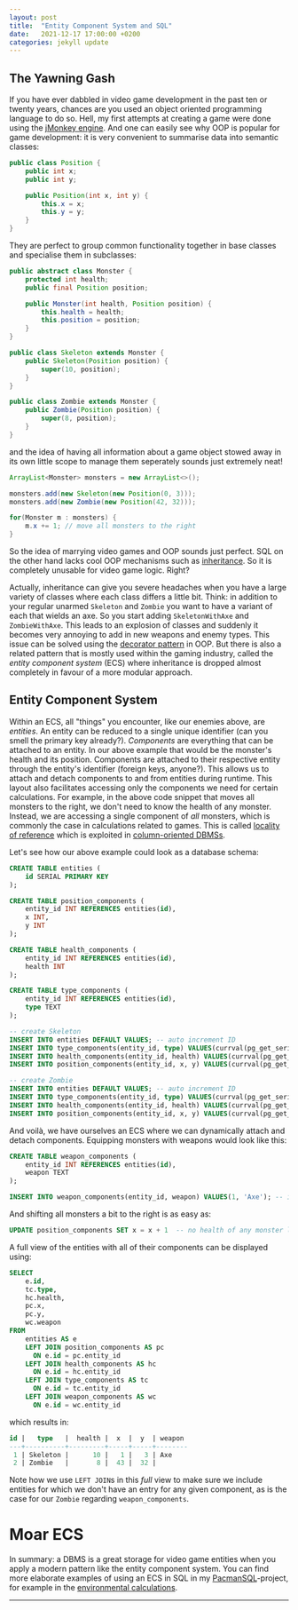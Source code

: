 ```yaml
---
layout: post
title:  "Entity Component System and SQL"
date:   2021-12-17 17:00:00 +0200
categories: jekyll update
---
```


## The Yawning Gash
If you have ever dabbled in video game development in the past ten or twenty years, chances are you used an object oriented programming language to do so. Hell, my first attempts at creating a game were done using the [jMonkey engine](jmonkey). And one can easily see why OOP is popular for game development: it is very convenient to summarise data into semantic classes:

```java
public class Position {
    public int x;
    public int y;

    public Position(int x, int y) {
        this.x = x;
        this.y = y;
    }
}
```

They are perfect to group common functionality together in base classes and specialise them in subclasses:


```java
public abstract class Monster {
    protected int health;
    public final Position position;

    public Monster(int health, Position position) {
        this.health = health;
        this.position = position;
    }
}

public class Skeleton extends Monster {
    public Skeleton(Position position) {
        super(10, position);
    }
}

public class Zombie extends Monster {
    public Zombie(Position position) {
        super(8, position);
    }
}

``` 

and the idea of having all information about a game object stowed away in its own little scope to manage them seperately sounds just extremely neat!

```java
ArrayList<Monster> monsters = new ArrayList<>();

monsters.add(new Skeleton(new Position(0, 3)));
monsters.add(new Zombie(new Position(42, 32)));

for(Monster m : monsters) {
    m.x += 1; // move all monsters to the right
}

```

So the idea of marrying video games and OOP sounds just perfect. SQL on the other hand lacks cool OOP mechanisms such as [inheritance](impedance). So it is completely unusable for video game logic. Right?

Actually, inheritance can give you severe headaches when you have a large variety of classes where each class differs a little bit. Think: in addition to your regular unarmed `Skeleton` and `Zombie` you want to have a variant of each that wields an axe. So you start adding `SkeletonWithAxe` and `ZombieWithAxe`. This leads to an explosion of classes and suddenly it becomes very annoying to add in new weapons and enemy types. This issue can be solved using the [decorator pattern](decorator) in OOP. But there is also a related pattern that is mostly used within the gaming industry, called the _entity component system_ (ECS) where inheritance is dropped almost completely in favour of a more modular approach.

## Entity Component System
Within an ECS, all "things" you encounter, like our enemies above, are _entities_. An entity can be reduced to a single unique identifier (can you smell the primary key already?). _Components_ are everything that can be attached to an entity. In our above example that would be the monster's health and its position. Components are attached to their respective entity through the entity's identifier (foreign keys, anyone?). This allows us to attach and detach components to and from entities during runtime. This layout also facilitates accessing only the components we need for certain calculations. For example, in the above code snippet that moves all monsters to the right, we don't need to know the health of any monster. Instead, we are accessing a single component of _all_ monsters, which is commonly the case in calculations related to games. This is called [locality of reference](https://en.wikipedia.org/wiki/Locality_of_reference) which is exploited in [column-oriented DBMSs](codbms).

Let's see how our above example could look as a database schema:

```sql
CREATE TABLE entities (
    id SERIAL PRIMARY KEY
);

CREATE TABLE position_components (
    entity_id INT REFERENCES entities(id),
    x INT,
    y INT
);

CREATE TABLE health_components (
    entity_id INT REFERENCES entities(id),
    health INT
);

CREATE TABLE type_components (
    entity_id INT REFERENCES entities(id),
    type TEXT
);

-- create Skeleton
INSERT INTO entities DEFAULT VALUES; -- auto increment ID
INSERT INTO type_components(entity_id, type) VALUES(currval(pg_get_serial_sequence('entities', 'id')), 'Skeleton');
INSERT INTO health_components(entity_id, health) VALUES(currval(pg_get_serial_sequence('entities', 'id')), 10);
INSERT INTO position_components(entity_id, x, y) VALUES(currval(pg_get_serial_sequence('entities', 'id')), 0, 3);

-- create Zombie
INSERT INTO entities DEFAULT VALUES; -- auto increment ID
INSERT INTO type_components(entity_id, type) VALUES(currval(pg_get_serial_sequence('entities', 'id')), 'Zombie');
INSERT INTO health_components(entity_id, health) VALUES(currval(pg_get_serial_sequence('entities', 'id')), 8);
INSERT INTO position_components(entity_id, x, y) VALUES(currval(pg_get_serial_sequence('entities', 'id')), 42, 32);
```

And voilà, we have ourselves an ECS where we can dynamically attach and detach components. Equipping monsters with weapons would look like this:

```sql
CREATE TABLE weapon_components (
    entity_id INT REFERENCES entities(id),
    weapon TEXT
);

INSERT INTO weapon_components(entity_id, weapon) VALUES(1, 'Axe'); -- in this case this is the Skeleton's ID, which would be determined dynamically in a real-life scenario
```

And shifting all monsters a bit to the right is as easy as:

```sql
UPDATE position_components SET x = x + 1  -- no health of any monster loaded into memory at all
```

A full view of the entities with all of their components can be displayed using:

```sql
SELECT 
    e.id,
    tc.type,
    hc.health,
    pc.x,
    pc.y,
    wc.weapon
FROM
    entities AS e
    LEFT JOIN position_components AS pc 
      ON e.id = pc.entity_id
    LEFT JOIN health_components AS hc
      ON e.id = hc.entity_id
    LEFT JOIN type_components AS tc
      ON e.id = tc.entity_id
    LEFT JOIN weapon_components AS wc
      ON e.id = wc.entity_id
```

which results in:

```sql
id |   type   |  health |  x  |  y  | weapon
---+----------+---------+-----+-----+--------
 1 | Skeleton |      10 |   1 |   3 | Axe
 2 | Zombie   |       8 |  43 |  32 |  
```


Note how we use `LEFT JOIN`s in this _full_ view to make sure we include entities for which we don't have an entry for any given component, as is the case for our `Zombie` regarding `weapon_components`.

# Moar ECS
In summary: a DBMS is a great storage for video game entities when you apply a modern pattern like the entity component system. You can find more elaborate examples of using an ECS in SQL in my [PacmanSQL](pacmansql)-project, for example in the [environmental calculations](environment-sql).

<hr>

[jmonkey]: https://jmonkeyengine.org/
[decorator]: https://archive.org/details/designpatternsel00gamm/page/174/mode/2up
[lor]: https://archive.org/details/designpatternsel00gamm/page/174/mode/2up
[codbms]: https://en.wikipedia.org/wiki/Column-oriented_DBMS
[impedance]: https://en.wikipedia.org/wiki/Object%E2%80%93relational_impedance_mismatch
[pacmansql]: https://github.com/ogrady/PacmanSQL/
[environment-sql]: https://github.com/ogrady/PacmanSQL/blob/master/backend/src/db/sql/environment.sql